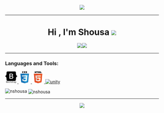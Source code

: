 <p align="center"><img src="https://64.media.tumblr.com/5ee5dc9e495cb9878ba5846e53e599a4/1b360ffac8992563-e1/s540x810/350ea86e57eca435e34baa3c2099e07cce16d9ff.gif"/></p>

---

<h1 align="center">Hi , I'm Shousa <img src="https://media.giphy.com/media/hvRJCLFzcasrR4ia7z/giphy.gif" width="35"></h1>
<p align="center">
 <a href="https://github.com/DenverCoder1/readme-typing-svg"><img src="https://readme-typing-svg.herokuapp.com?
<a href="https://github.com/DenverCoder1/readme-typing-svg"><img src="https://readme-typing-svg.herokuapp.com?lines=Front+end+dev+pemula&center=true&width=500&height=50"></a>              </p>                                         

---

<h3 align="left">Languages and Tools:</h3>
<p align="left"> <a href="https://getbootstrap.com" target="_blank" rel="noreferrer"> <img src="https://raw.githubusercontent.com/devicons/devicon/master/icons/bootstrap/bootstrap-plain-wordmark.svg" alt="bootstrap" width="40" height="40"/> </a> <a href="https://www.w3schools.com/css/" target="_blank" rel="noreferrer"> <img src="https://raw.githubusercontent.com/devicons/devicon/master/icons/css3/css3-original-wordmark.svg" alt="css3" width="40" height="40"/> </a> <a href="https://www.w3.org/html/" target="_blank" rel="noreferrer"> <img src="https://raw.githubusercontent.com/devicons/devicon/master/icons/html5/html5-original-wordmark.svg" alt="html5" width="40" height="40"/> </a> <a href="https://unity.com/" target="_blank" rel="noreferrer"> <img src="https://www.vectorlogo.zone/logos/unity3d/unity3d-icon.svg" alt="unity" width="40" height="40"/> </a> </p>

<p><img align="left" src="https://github-readme-stats.vercel.app/api/top-langs?username=nshousa&show_icons=true&theme=tokyonight&locale=en&layout=compact" alt="nshousa" /></p>

<p>&nbsp;<img align="center" src="https://github-readme-stats.vercel.app/api?username=nshousa&show_icons=true&theme=tokyonight&locale=en" alt="nshousa" /></p>

---

<p align="center"><img src="https://i.makeagif.com/media/2-03-2023/lgGB4J.gif"/></p>

